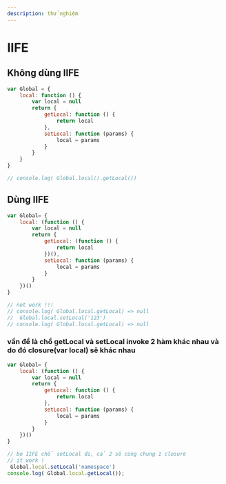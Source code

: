 ```yaml
---
description: thử nghiệm
---
```


# IIFE

## Không dùng IIFE

```javascript
var Global = {
	local: function () {
		var local = null
		return {
			getLocal: function () {
				return local
			},
			setLocal: function (params) {
				local = params
			}
		}
	}
}

// console.log( Global.local().getLocal())
```

## Dùng IIFE

```javascript
var Global= {
	local: (function () {
		var local = null
		return {
			getLocal: (function () {
				return local
			})(),
			setLocal: function (params) {
				local = params
			}
		}
	})()
}

// not work !!! 
// console.log( Global.local.getLocal) => null
//  Global.local.setLocal('123')
// console.log( Global.local.getLocal) => null
```

### vấn đề là chổ getLocal và setLocal invoke 2 hàm khác nhau và do đó closure\(var local\) sẽ khác nhau

```javascript
var Global= {
	local: (function () {
		var local = null
		return {
			getLocal: function () {
				return local
			},
			setLocal: function (params) {
				local = params
			}
		}
	})()
}

// bo IIFE chổ setLocal đi, cả 2 sẽ cùng chung 1 closure
// it work !
 Global.local.setLocal('namespace')
console.log( Global.local.getLocal());
```

